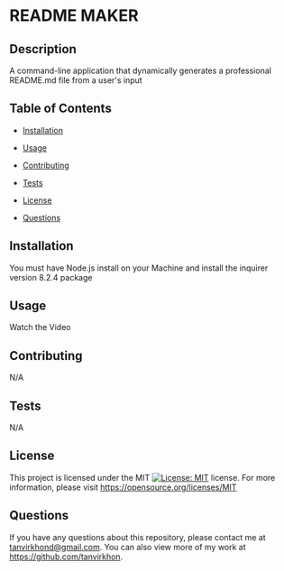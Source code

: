# README MAKER  
    
## Description 
A command-line application that dynamically generates a professional README.md file from a user's input  
    
## Table of Contents
    
* [Installation](#installation) 
    
* [Usage](#usage) 
    
* [Contributing](#contributing) 
    
* [Tests](#tests) 
    
* [License](#license) 
    
* [Questions](#questions)
    

## Installation 
You must have Node.js install on your Machine and install the inquirer version 8.2.4 package  
    
## Usage 
Watch the Video 
    
## Contributing 
N/A 
    
## Tests 
    
N/A 
    
## License
This project is licensed under the MIT [![License: MIT](https://img.shields.io/badge/License-MIT-yellow.svg)](https://opensource.org/licenses/MIT) license. For more information, please visit https://opensource.org/licenses/MIT
    
## Questions
If you have any questions about this repository, please contact me at tanvirkhond@gmail.com. You can also view more of my work at https://github.com/tanvirkhon.